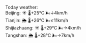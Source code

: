 Today weather:  
Beijing: ☀️   🌡️+25°C 🌬️↓4km/h  
Tianjin: 🌦   🌡️+26°C 🌬️↙11km/h  
Shijiazhuang: ☀️   🌡️+29°C 🌬️→4km/h  
Tangshan: 🌦   🌡️+28°C 🌬️→7km/h  
